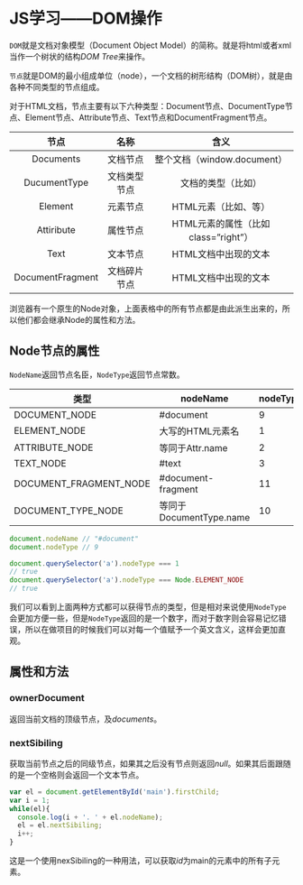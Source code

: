 # JS学习——DOM操作

`DOM`就是文档对象模型（Document Object Model）的简称。就是将html或者xml当作一个树状的结构*DOM Tree*来操作。

`节点`就是DOM的最小组成单位（node），一个文档的树形结构（DOM树），就是由各种不同类型的节点组成。

对于HTML文档，节点主要有以下六种类型：Document节点、DocumentType节点、Element节点、Attribute节点、Text节点和DocumentFragment节点。

|        节点        |   名称   |             含义             |
| :--------------: | :----: | :------------------------: |
|    Documents     |  文档节点  |   整个文档（window.document）    |
|   DucumentType   | 文档类型节点 |  文档的类型（比如<!DOCTYPE html>）  |
|     Element      |  元素节点  |   HTML元素（比如<body>、<a>等）    |
|    Attiribute    |  属性节点  | HTML元素的属性（比如class=”right”） |
|       Text       |  文本节点  |        HTML文档中出现的文本        |
| DocumentFragment | 文档碎片节点 |        HTML文档中出现的文本        |

浏览器有一个原生的Node对象，上面表格中的所有节点都是由此派生出来的，所以他们都会继承Node的属性和方法。

## Node节点的属性

`NodeName`返回节点名臣，`NodeType`返回节点常数。

| 类型                     | nodeName             | nodeType |
| ---------------------- | -------------------- | -------- |
| DOCUMENT_NODE          | #document            | 9        |
| ELEMENT_NODE           | 大写的HTML元素名           | 1        |
| ATTRIBUTE_NODE         | 等同于Attr.name         | 2        |
| TEXT_NODE              | #text                | 3        |
| DOCUMENT_FRAGMENT_NODE | #document-fragment   | 11       |
| DOCUMENT_TYPE_NODE     | 等同于DocumentType.name | 10       |

```javascript
document.nodeName // "#document"
document.nodeType // 9

document.querySelector('a').nodeType === 1
// true
document.querySelector('a').nodeType === Node.ELEMENT_NODE
// true
```

我们可以看到上面两种方式都可以获得节点的类型，但是相对来说使用`NodeType`会更加方便一些，但是`NodeType`返回的是一个数字，而对于数字则会容易记忆错误，所以在做项目的时候我们可以对每一个值赋予一个英文含义，这样会更加直观。

## 属性和方法

### ownerDocument

返回当前文档的顶级节点，及*documents*。

### nextSibiling

获取当前节点之后的同级节点，如果其之后没有节点则返回*null*。如果其后面跟随的是一个空格则会返回一个文本节点。

```javascript
var el = document.getElementById('main').firstChild;
var i = 1;
while(el){
  console.log(i + '. ' + el.nodeName);
  el = el.nextSibiling;
  i++;
}
```

这是一个使用nexSibiling的一种用法，可以获取*id*为main的元素中的所有子元素。









